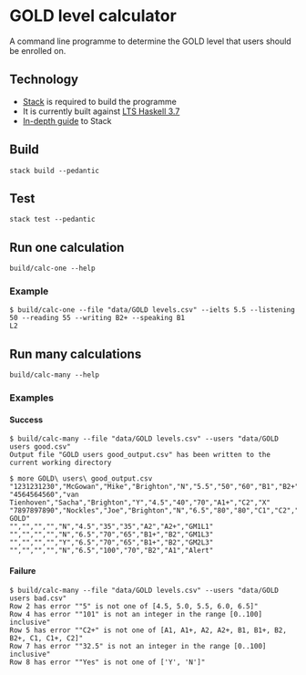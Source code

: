 # GOLD level calculator

A command line programme to determine the GOLD level that users should be enrolled on.

## Technology

* [Stack](https://github.com/commercialhaskell/stack) is required to build the programme
* It is currently built against [LTS Haskell 3.7](https://www.stackage.org/lts-3.7)
* [In-depth guide](https://github.com/commercialhaskell/stack/blob/master/doc/GUIDE.md) to Stack

## Build

    stack build --pedantic

## Test

    stack test --pedantic

## Run one calculation

    build/calc-one --help

### Example

    $ build/calc-one --file "data/GOLD levels.csv" --ielts 5.5 --listening 50 --reading 55 --writing B2+ --speaking B1
    L2

## Run many calculations

    build/calc-many --help

### Examples

#### Success

    $ build/calc-many --file "data/GOLD levels.csv" --users "data/GOLD users good.csv"
    Output file "GOLD users good_output.csv" has been written to the current working directory

    $ more GOLD\ users\ good_output.csv
    "1231231230","McGowan","Mike","Brighton","N","5.5","50","60","B1","B2+","GM1L2"
    "4564564560","van Tienhoven","Sacha","Brighton","Y","4.5","40","70","A1+","C2","X"
    "7897897890","Nockles","Joe","Brighton","N","6.5","80","80","C1","C2","No GOLD"
    "","","","","N","4.5","35","35","A2","A2+","GM1L1"
    "","","","","N","6.5","70","65","B1+","B2","GM1L3"
    "","","","","Y","6.5","70","65","B1+","B2","GM2L3"
    "","","","","N","6.5","100","70","B2","A1","Alert"

#### Failure

    $ build/calc-many --file "data/GOLD levels.csv" --users "data/GOLD users bad.csv"
    Row 2 has error ""5" is not one of [4.5, 5.0, 5.5, 6.0, 6.5]"
    Row 4 has error ""101" is not an integer in the range [0..100] inclusive"
    Row 5 has error ""C2+" is not one of [A1, A1+, A2, A2+, B1, B1+, B2, B2+, C1, C1+, C2]"
    Row 7 has error ""32.5" is not an integer in the range [0..100] inclusive"
    Row 8 has error ""Yes" is not one of ['Y', 'N']"
